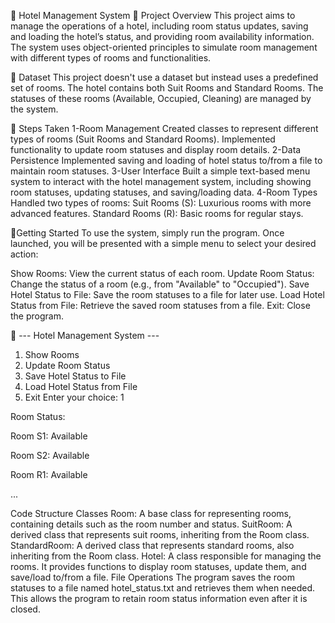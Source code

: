 🏨 Hotel Management System
📌 Project Overview
This project aims to manage the operations of a hotel, including room status updates, saving and loading the hotel’s status, and providing room availability information. The system uses object-oriented principles to simulate room management with different types of rooms and functionalities.

📂 Dataset
This project doesn't use a dataset but instead uses a predefined set of rooms. The hotel contains both Suit Rooms and Standard Rooms. The statuses of these rooms (Available, Occupied, Cleaning) are managed by the system.

🔧 Steps Taken
1-Room Management
Created classes to represent different types of rooms (Suit Rooms and Standard Rooms).
Implemented functionality to update room statuses and display room details.
2-Data Persistence
Implemented saving and loading of hotel status to/from a file to maintain room statuses.
3-User Interface
Built a simple text-based menu system to interact with the hotel management system, including showing room statuses, updating statuses, and saving/loading data.
4-Room Types
Handled two types of rooms:
Suit Rooms (S): Luxurious rooms with more advanced features.
Standard Rooms (R): Basic rooms for regular stays.

🚀Getting Started
To use the system, simply run the program. Once launched, you will be presented with a simple menu to select your desired action:

Show Rooms: View the current status of each room.
Update Room Status: Change the status of a room (e.g., from "Available" to "Occupied").
Save Hotel Status to File: Save the room statuses to a file for later use.
Load Hotel Status from File: Retrieve the saved room statuses from a file.
Exit: Close the program.

📌
 --- Hotel Management System ---
1. Show Rooms
2. Update Room Status
3. Save Hotel Status to File
4. Load Hotel Status from File
0. Exit
Enter your choice: 1

Room Status:

Room S1: Available

Room S2: Available

Room R1: Available

...

Code Structure
Classes
Room: A base class for representing rooms, containing details such as the room number and status.
SuitRoom: A derived class that represents suit rooms, inheriting from the Room class.
StandardRoom: A derived class that represents standard rooms, also inheriting from the Room class.
Hotel: A class responsible for managing the rooms. It provides functions to display room statuses, update them, and save/load to/from a file.
File Operations
The program saves the room statuses to a file named hotel_status.txt and retrieves them when needed. This allows the program to retain room status information even after it is closed.
